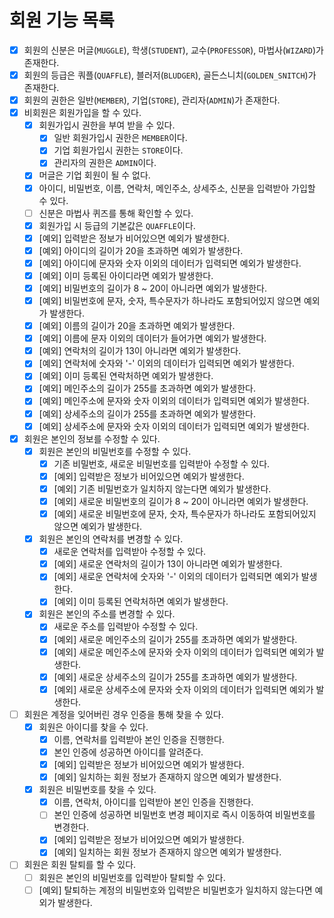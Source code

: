 # 회원 기능 목록
 
* [x] 회원의 신분은 머글(`MUGGLE`), 학생(`STUDENT`), 교수(`PROFESSOR`), 마법사(`WIZARD`)가 존재한다.
* [x] 회원의 등급은 쿼플(`QUAFFLE`), 블러저(`BLUDGER`), 골든스니치(`GOLDEN_SNITCH`)가 존재한다.
* [x] 회원의 권한은 일반(`MEMBER`), 기업(`STORE`), 관리자(`ADMIN`)가 존재한다.
* [x] 비회원은 회원가입을 할 수 있다.
    * [x] 회원가입시 권한을 부여 받을 수 있다.
        * [x] 일반 회원가입시 권한은 `MEMBER`이다.
        * [x] 기업 회원가입시 권한는 `STORE`이다.
        * [x] 관리자의 권한은 `ADMIN`이다.
    * [x] 머글은 기업 회원이 될 수 없다.
    * [x] 아이디, 비밀번호, 이름, 연락처, 메인주소, 상세주소, 신분을 입력받아 가입할 수 있다.
    * [ ] 신분은 마법사 퀴즈를 통해 확인할 수 있다.
    * [x] 회원가입 시 등급의 기본값은 `QUAFFLE`이다.
    * [x] [예외] 입력받은 정보가 비어있으면 예외가 발생한다.
    * [x] [예외] 아이디의 길이가 20을 초과하면 예외가 발생한다.
    * [x] [예외] 아이디에 문자와 숫자 이외의 데이터가 입력되면 예외가 발생한다.
    * [x] [예외] 이미 등록된 아이디라면 예외가 발생한다.
    * [x] [예외] 비밀번호의 길이가 8 ~ 20이 아니라면 예외가 발생한다.
    * [x] [예외] 비밀번호에 문자, 숫자, 특수문자가 하나라도 포함되어있지 않으면 예외가 발생한다.
    * [x] [예외] 이름의 길이가 20을 초과하면 예외가 발생한다.
    * [x] [예외] 이름에 문자 이외의 데이터가 들어가면 예외가 발생한다.
    * [x] [예외] 연락처의 길이가 13이 아니라면 예외가 발생한다.
    * [x] [예외] 연락처에 숫자와 '-' 이외의 데이터가 입력되면 예외가 발생한다.
    * [x] [예외] 이미 등록된 연락처하면 예외가 발생한다.
    * [x] [예외] 메인주소의 길이가 255를 초과하면 예외가 발생한다.
    * [x] [예외] 메인주소에 문자와 숫자 이외의 데이터가 입력되면 예외가 발생한다.
    * [x] [예외] 상세주소의 길이가 255를 초과하면 예외가 발생한다.
    * [x] [예외] 상세주소에 문자와 숫자 이외의 데이터가 입력되면 예외가 발생한다.
* [x] 회원은 본인의 정보를 수정할 수 있다.
  * [x] 회원은 본인의 비밀번호를 수정할 수 있다.
    * [x] 기존 비밀번호, 새로운 비밀번호를 입력받아 수정할 수 있다.
    * [x] [예외] 입력받은 정보가 비어있으면 예외가 발생한다.
    * [x] [예외] 기존 비밀번호가 일치하지 않는다면 예외가 발생한다.
    * [x] [예외] 새로운 비밀번호의 길이가 8 ~ 20이 아니라면 예외가 발생한다.
    * [x] [예외] 새로운 비밀번호에 문자, 숫자, 특수문자가 하나라도 포함되어있지 않으면 예외가 발생한다.
  * [x] 회원은 본인의 연락처를 변경할 수 있다.
    * [x] 새로운 연락처를 입력받아 수정할 수 있다.
    * [x] [예외] 새로운 연락처의 길이가 13이 아니라면 예외가 발생한다.
    * [x] [예외] 새로운 연락처에 숫자와 '-' 이외의 데이터가 입력되면 예외가 발생한다.
    * [x] [예외] 이미 등록된 연락처하면 예외가 발생한다.
  * [x] 회원은 본인의 주소를 변경할 수 있다.
    * [x] 새로운 주소를 입력받아 수정할 수 있다.
    * [x] [예외] 새로운 메인주소의 길이가 255를 초과하면 예외가 발생한다.
    * [x] [예외] 새로운 메인주소에 문자와 숫자 이외의 데이터가 입력되면 예외가 발생한다.
    * [x] [예외] 새로운 상세주소의 길이가 255를 초과하면 예외가 발생한다.
    * [x] [예외] 새로운 상세주소에 문자와 숫자 이외의 데이터가 입력되면 예외가 발생한다.
* [ ] 회원은 계정을 잊어버린 경우 인증을 통해 찾을 수 있다.
  * [x] 회원은 아이디를 찾을 수 있다. 
    * [x] 이름, 연락처를 입력받아 본인 인증을 진행한다.
    * [x] 본인 인증에 성공하면 아이디를 알려준다.
    * [x] [예외] 입력받은 정보가 비어있으면 예외가 발생한다.
    * [x] [예외] 일치하는 회원 정보가 존재하지 않으면 예외가 발생한다.
  * [x] 회원은 비밀번호를 찾을 수 있다.
    * [x] 이름, 연락처, 아이디를 입력받아 본인 인증을 진행한다.
    * [ ] 본인 인증에 성공하면 비밀번호 변경 페이지로 즉시 이동하여 비밀번호를 변경한다.
    * [x] [예외] 입력받은 정보가 비어있으면 예외가 발생한다.
    * [x] [예외] 일치하는 회원 정보가 존재하지 않으면 예외가 발생한다.
* [ ] 회원은 회원 탈퇴를 할 수 있다.
  * [ ] 회원은 본인의 비밀번호를 입력받아 탈퇴할 수 있다.
  * [ ] [예외] 탈퇴하는 계정의 비밀번호와 입력받은 비밀번호가 일치하지 않는다면 예외가 발생한다.